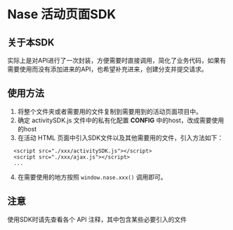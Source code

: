 # Nase 活动页面SDK

## 关于本SDK
实际上是对API进行了一次封装，方便需要时直接调用，简化了业务代码，如果有需要使用而没有添加进来的API，也希望补充进来，创建分支并提交请求。  

## 使用方法  

1. 将整个文件夹或者需要用的文件复制到需要用到的活动页面项目中。
2. 确定 activitySDK.js 文件中的私有化配置 __CONFIG__ 中的host，改成需要使用的host
3. 在活动 HTML 页面中引入SDK文件以及其他需要用的文件，引入方法如下：  
```
  <script src="./xxx/activitySDK.js"></script>
  <script src="./xxx/ajax.js"></script>  
  ...
```
4. 在需要使用的地方按照 `window.nase.xxx()` 调用即可。

## 注意
使用SDK时请先查看各个 API 注释，其中包含某些必要引入的文件



